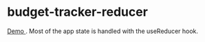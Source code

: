 # budget-tracker-reducer
<a href="https://ivanmpr.github.io/budget-tracker-reducer/">Demo </a>. Most of the app state is handled with the useReducer hook.
